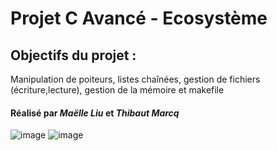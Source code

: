 # Projet C Avancé - Ecosystème

## Objectifs du projet :
Manipulation de poiteurs, listes chaînées, gestion de fichiers (écriture,lecture), gestion de la mémoire et makefile


#### Réalisé par _Maëlle Liu_ et _Thibaut Marcq_ 
![image](https://github.com/thibbmrq/Ecosystem-C/assets/50046548/7fe59f22-23d9-48ea-a3c3-bfe15144b5ec)  ![image](https://github.com/thibbmrq/Ecosystem-C/assets/50046548/dc590552-3dd7-449e-8162-d93341a25e68)

